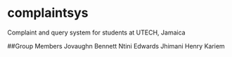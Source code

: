 # complaintsys
Complaint and query system for students at UTECH, Jamaica

##Group Members
Jovaughn Bennett
Ntini Edwards
Jhimani Henry
Kariem
